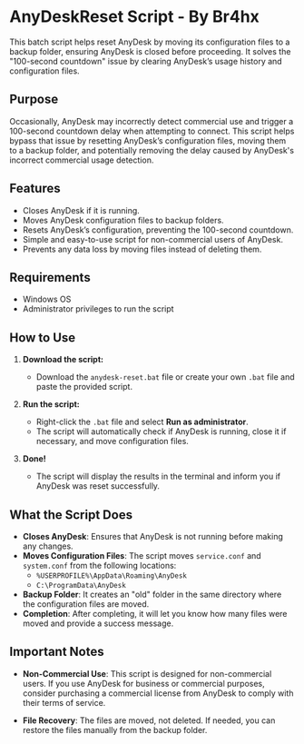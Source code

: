# AnyDeskReset Script - By Br4hx

This batch script helps reset AnyDesk by moving its configuration files to a backup folder, ensuring AnyDesk is closed before proceeding. It solves the "100-second countdown" issue by clearing AnyDesk’s usage history and configuration files.

## Purpose

Occasionally, AnyDesk may incorrectly detect commercial use and trigger a 100-second countdown delay when attempting to connect. This script helps bypass that issue by resetting AnyDesk’s configuration files, moving them to a backup folder, and potentially removing the delay caused by AnyDesk's incorrect commercial usage detection.

## Features
- Closes AnyDesk if it is running.
- Moves AnyDesk configuration files to backup folders.
- Resets AnyDesk’s configuration, preventing the 100-second countdown.
- Simple and easy-to-use script for non-commercial users of AnyDesk.
- Prevents any data loss by moving files instead of deleting them.

## Requirements
- Windows OS
- Administrator privileges to run the script

## How to Use

1. **Download the script:**
   - Download the `anydesk-reset.bat` file or create your own `.bat` file and paste the provided script.

2. **Run the script:**
   - Right-click the `.bat` file and select **Run as administrator**.
   - The script will automatically check if AnyDesk is running, close it if necessary, and move configuration files.

3. **Done!**
   - The script will display the results in the terminal and inform you if AnyDesk was reset successfully.

## What the Script Does

- **Closes AnyDesk**: Ensures that AnyDesk is not running before making any changes.
- **Moves Configuration Files**: The script moves `service.conf` and `system.conf` from the following locations:
   - `%USERPROFILE%\AppData\Roaming\AnyDesk`
   - `C:\ProgramData\AnyDesk`
- **Backup Folder**: It creates an "old" folder in the same directory where the configuration files are moved.
- **Completion**: After completing, it will let you know how many files were moved and provide a success message.


## Important Notes

- **Non-Commercial Use**: This script is designed for non-commercial users. If you use AnyDesk for business or commercial purposes, consider purchasing a commercial license from AnyDesk to comply with their terms of service.
  
- **File Recovery**: The files are moved, not deleted. If needed, you can restore the files manually from the backup folder.
